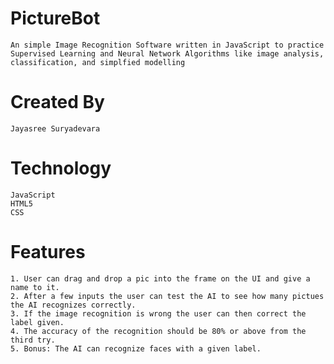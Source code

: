 # PictureBot
	An simple Image Recognition Software written in JavaScript to practice Supervised Learning and Neural Network Algorithms like image analysis, classification, and simplfied modelling

# Created By
	Jayasree Suryadevara

# Technology
	JavaScript
	HTML5
	CSS

# Features
	1. User can drag and drop a pic into the frame on the UI and give a name to it.
	2. After a few inputs the user can test the AI to see how many pictues the AI recognizes correctly.
	3. If the image recognition is wrong the user can then correct the label given.
	4. The accuracy of the recognition should be 80% or above from the third try.
	5. Bonus: The AI can recognize faces with a given label.
  
